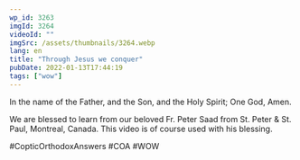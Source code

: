 ```yaml
---
wp_id: 3263
imgId: 3264
videoId: ""
imgSrc: /assets/thumbnails/3264.webp
lang: en
title: "Through Jesus we conquer"
pubDate: 2022-01-13T17:44:19
tags: ["wow"]
---
```


<!-- page: 6 -->

<p>In the name of the Father, and the Son, and the Holy Spirit; One God, Amen.</p>
<p>We are blessed to learn from our beloved Fr. Peter Saad from St. Peter &amp; St. Paul, Montreal, Canada. This video is of course used with his blessing.</p>
<p>#CopticOrthodoxAnswers​ #COA​ #WOW​</p>

